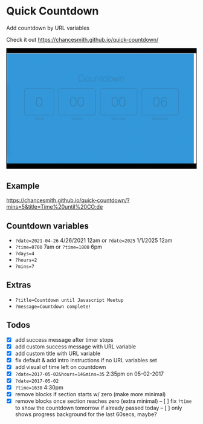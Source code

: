 # Quick Countdown
Add countdown by URL variables

Check it out
https://chancesmith.github.io/quick-countdown/

![quick countdown example](./img/coutdown-example.gif)

## Example
https://chancesmith.github.io/quick-countdown/?mins=5&title=Time%20until%20CO:de

## Countdown variables
- `?date=2021-04-26` 4/26/2021 12am or `?date=2025` 1/1/2025 12am
- `?time=0700` 7am or `?time=1800` 6pm
- `?days=4`
- `?hours=2`
- `?mins=7`

## Extras
- `?title=Countdown until Javascript Meetup`
- `?message=Countdown complete!`

## Todos
- [X] add success message after timer stops
- [X] add custom success message with URL variable
- [X] add custom title with URL variable
- [X] fix default & add intro instructions if no URL variables set
- [X] add visual of time left on countdown
- [X] `?date=2017-05-02&hours=14&mins=35` 2:35pm on 05-02-2017
- [X] `?date=2017-05-02`
- [X] `?time=1630` 4:30pm
- [X] remove blocks if section starts w/ zero (make more minimal)
- [X] remove blocks once section reaches zero (extra minimal)
– [ ] fix `?time` to show the countdown tomorrow if already passed today
– [ ] only shows progress background for the last 60secs, maybe?
